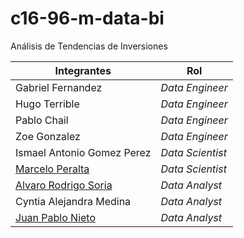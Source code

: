 # c16-96-m-data-bi

Análisis de Tendencias de Inversiones


| Integrantes | Rol |
|------------|------------|
| Gabriel Fernandez | *Data Engineer* |
| Hugo Terrible | *Data Engineer* |
| Pablo Chail | *Data Engineer* |
| Zoe Gonzalez | *Data Engineer* |
| Ismael Antonio Gomez Perez | *Data Scientist* |
| [Marcelo Peralta](https://github.com/Tato2013) | *Data Scientist* |
| [Alvaro Rodrigo Soria](https://github.com/Alvarosc90) | *Data Analyst* |
| Cyntia Alejandra Medina | *Data Analyst* |
| [Juan Pablo Nieto](https://github.com/JuanPabloNieto24) | *Data Analyst* |
